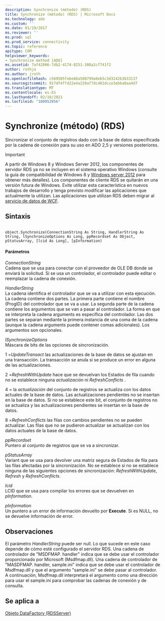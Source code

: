 ```yaml
---
description: Synchronize (método) (RDS)
title: Synchronize (método) (RDS) | Microsoft Docs
ms.technology: ado
ms.custom: ''
ms.date: 01/19/2017
ms.reviewer: ''
ms.prod: sql
ms.prod_service: connectivity
ms.topic: reference
apitype: COM
helpviewer_keywords:
- Synchronize method [ADO]
ms.assetid: 7af42866-7db2-4174-8251-388a2cf741f2
author: rothja
ms.author: jroth
ms.openlocfilehash: c569505febe68a588799a0eb5c3d3142b3633137
ms.sourcegitcommit: 917df4ffd22e4a229af7dc481dcce3ebba0aa4d7
ms.translationtype: MT
ms.contentlocale: es-ES
ms.lasthandoff: 02/10/2021
ms.locfileid: "100052856"
---
```

# <a name="synchronize-method-rds"></a>Synchronize (método) (RDS)
Sincronizar el conjunto de registros dado con la base de datos especificada por la cadena de conexión para su uso en ADO 2,5 y versiones posteriores.  
  
> [!IMPORTANT]
>  A partir de Windows 8 y Windows Server 2012, los componentes de servidor RDS ya no se incluyen en el sistema operativo Windows (consulte la guía de compatibilidad de Windows 8 y [Windows server 2012](https://www.microsoft.com/download/details.aspx?id=27416) para obtener más detalles). Los componentes de cliente RDS se quitarán en una versión futura de Windows. Evite utilizar esta característica en nuevos trabajos de desarrollo y tenga previsto modificar las aplicaciones que actualmente la utilizan. Las aplicaciones que utilizan RDS deben migrar al [servicio de datos de WCF](/dotnet/framework/wcf/).  
  
## <a name="syntax"></a>Sintaxis  
  
```  
  
object.Synchronize(ConnectionString As String, HandlerString As String, lSynchronizeOptions As Long, ppRecordset As Object, pStatusArray, [lcid As Long], [pInformation)  
```  
  
#### <a name="parameters"></a>Parámetros  
 *ConnectionString*  
 Cadena que se usa para conectar con el proveedor de OLE DB donde se enviará la solicitud. Si se usa un controlador, el controlador puede editar o reemplazar la cadena de conexión.  
  
 *HandlerString*  
 La cadena identifica el controlador que se va a utilizar con esta ejecución. La cadena contiene dos partes. La primera parte contiene el nombre (ProgID) del controlador que se va a usar. La segunda parte de la cadena contiene los argumentos que se van a pasar al controlador. La forma en que se interpreta la cadena arguments es específica del controlador. Las dos partes se separan mediante la primera instancia de una coma de la cadena (aunque la cadena arguments puede contener comas adicionales). Los argumentos son opcionales.  
  
 *lSynchronizeOptions*  
 Máscara de bits de las opciones de sincronización.  
  
 1 =*UpdateTransact* las actualizaciones de la base de datos se ajustan en una transacción. La transacción se anula si se produce un error en alguna de las actualizaciones.  
  
 2 =*RefreshWithUpdate* hace que se devuelvan los Estados de fila cuando no se establece ninguna *actualización* ni *RefreshConflicts* .  
  
 4 = la *actualización* del conjunto de registros se actualiza con los datos actuales de la base de datos. Las actualizaciones pendientes no se insertan en la base de datos. Si no se establece este bit, el conjunto de registros no se actualiza y las actualizaciones pendientes se insertan en la base de datos.  
  
 8 =*RefreshConflicts* las filas con cambios pendientes no se pueden actualizar. Las filas que no se pudieron actualizar se actualizan con los datos actuales de la base de datos.  
  
 *ppRecordset*  
 Puntero al conjunto de registros que se va a sincronizar.  
  
 *pStatusArray*  
 Variant que se usa para devolver una matriz segura de Estados de fila para las filas afectadas por la sincronización. No se establece si no se establece ninguna de las siguientes opciones de sincronización: *RefreshWithUpdate*, *Refresh* y *RefreshConflicts*.  
  
 *lcid*  
 LCID que se usa para compilar los errores que se devuelven en *pInformation*.  
  
 *pInformation*  
 Un puntero a un error de información devuelto por **Execute**. Si es NULL, no se devuelve información de error.  
  
## <a name="remarks"></a>Observaciones  
 El parámetro *HandlerString* puede ser null. Lo que sucede en este caso depende de cómo esté configurado el servidor RDS. Una cadena de controlador de "MSDFMAP. handler" indica que se debe usar el controlador proporcionado por Microsoft (Msdfmap.dll). Una cadena de controlador de "MASDFMAP. handler, sample.ini" indica que se debe usar el controlador de Msdfmap.dll y que el argumento "sample.ini" se debe pasar al controlador. A continuación, Msdfmap.dll interpretará el argumento como una dirección para usar el sample.ini para comprobar las cadenas de conexión y de consulta.  
  
## <a name="applies-to"></a>Se aplica a  
 [Objeto DataFactory (RDSServer)](./datafactory-object-rdsserver.md)